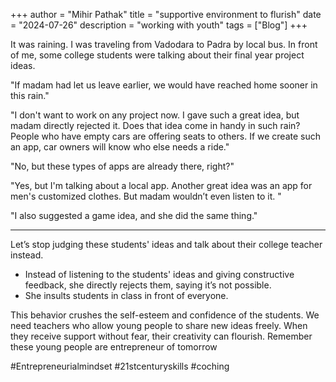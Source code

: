 +++
author = "Mihir Pathak"
title = "supportive environment to flurish"
date = "2024-07-26"
description = "working with youth"
tags = ["Blog"]
+++


It was raining. I was traveling from Vadodara to Padra by local bus. In front of me, some college students were talking about their final year project ideas.

"If madam had let us leave earlier, we would have reached home sooner in this rain."

"I don't want to work on any project now. I gave such a great idea, but madam directly rejected it. Does that idea come in handy in such rain? People who have empty cars are offering seats to others. If we create such an app, car owners will know who else needs a ride."

"No, but these types of apps are already there, right?"

"Yes, but I'm talking about a local app. 
Another great idea was an app for men's customized clothes. But madam wouldn’t even listen to it. "

"I also suggested a game idea, and she did the same thing."

------------------------------------------------------------------------------------------

Let’s stop judging these students' ideas and talk about their college teacher instead.

- Instead of listening to the students' ideas and giving constructive feedback, she directly rejects them, saying it’s not possible.
- She insults students in class in front of everyone.

This behavior crushes the self-esteem and confidence of the students. We need teachers who allow young people to share new ideas freely. When they receive support without fear, their creativity can flourish. Remember these young people are entrepreneur of tomorrow 

#Entrepreneurialmindset #21stcenturyskills #coching
